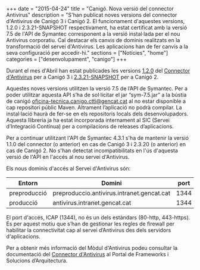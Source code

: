 +++
date        = "2015-04-24"
title       = "Canigó. Nova versió del connector Antivirus"
description = "S'han publicat noves versions del connector d'Antivirus de Canigó 3 i Canigó 2. El funcionament d'aquestes versions, 1.2.0 i 2.3.21-SNAPSHOT respectivament, ha estat certificat amb la versió 7.5 de l'API de Symantec corresponent a la versió instal·lada per el nou Antivirus corporatiu. Cal destacar els canvis de dominis realitzats en la transformació del servei d'Antivirus. Les aplicacions han de fer canvis a la seva configuració per accedir-hi."
sections    = ["Notícies", "home"]
categories  = ["desenvolupament", "canigo"]
+++

Durant el mes d'Abril han estat publicades les versions [1.2.0](http://repos.canigo.ctti.gencat.cat/repository/maven2/cat/gencat/ctti/canigo.integration.antivirus/1.2.0/) del [Connector d'Antivirus](/canigo-documentacio-versions-34-integracio/modul-antivirus/) per a Canigó 3 i [2.3.21-SNAPSHOT](http://repos.canigo.ctti.gencat.cat/repository/maven2/canigo/connectors/canigo-connectors-antivirus/2.3.21-SNAPSHOT/) per a Canigó 2.

Aquestes noves versions utilitzen la versió 7.5 de l’API de Symantec. Per a poder utilitzar aquesta API s’ha de sol·licitar el jar “sym-7.5.jar” a la bústia de canigó <oficina-tecnica.canigo.ctti@gencat.cat> al no estar disponible a cap repositori públic Maven. Altrament l’aplicació no podrà compilar. La instal·lació haurà de fer-se en els repositoris locals dels desenvolupadors. Aquesta llibreria ja ha estat incorporada internament al SIC (Servei d’Integració Contínua) per a compilacions de releases d’aplicacions.

Per a continuar utilitzant l'API de Symantec 4.3.1 s'ha de mantenir la versió 1.1.0 del connector (o anterior) en cas de Canigó 3 i 2.3.20 (o anterior) en cas de Canigó 2. No s'han detectat incompatibilitats en l'ús d'aquesta versió de l'API en l'accés al nou servei d'Antivirus.

Els nous dominis d'accés al Servei d'Antivirus són:

Entorn         | Domini 										| port
-------------- | ----------------------------------------------	| -----
preproducció   | preproduccio.antivirus.intranet.gencat.cat     | 1344
producció      | antivirus.intranet.gencat.cat       			| 1344

El port d'accés, ICAP (1344), no és un dels estàndars (80-http, 443-https). És per aquest motiu que s’han de gestionar les regles de firewall per habilitar la connectivitat cap al servei d’Antivirus des dels servidors d'aplicacions.

Per a obtenir més informació del Mòdul d'Antivirus podeu consultar la documentació del [Connector d'Antivirus](/canigo-documentacio-versions-34-integracio/modul-antivirus/) al Portal de Frameworks i Solucions d’Arquitectura.
